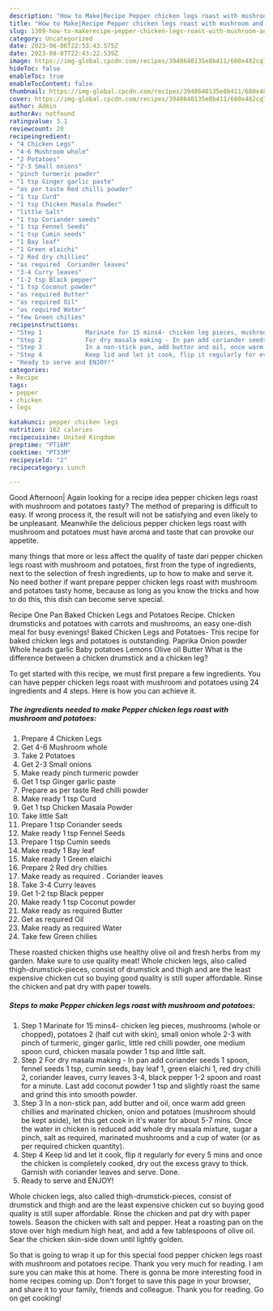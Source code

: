 ```yaml
---
description: "How to Make|Recipe Pepper chicken legs roast with mushroom and potatoes {That is Simple"
title: "How to Make|Recipe Pepper chicken legs roast with mushroom and potatoes {That is Simple"
slug: 1309-how-to-makerecipe-pepper-chicken-legs-roast-with-mushroom-and-potatoes-that-is-simple
category: Uncategorized
date: 2023-06-06T22:53:43.575Z
date: 2023-08-07T22:43:22.539Z
image: https://img-global.cpcdn.com/recipes/3948640135e8b411/680x482cq70/pepper-chicken-legs-roast-with-mushroom-and-potatoes-recipe-main-photo.jpg
hideToc: false
enableToc: true
enableTocContent: false
thumbnail: https://img-global.cpcdn.com/recipes/3948640135e8b411/680x482cq70/pepper-chicken-legs-roast-with-mushroom-and-potatoes-recipe-main-photo.jpg
cover: https://img-global.cpcdn.com/recipes/3948640135e8b411/680x482cq70/pepper-chicken-legs-roast-with-mushroom-and-potatoes-recipe-main-photo.jpg
author: Admin
authorAv: notfound
ratingvalue: 3.1
reviewcount: 20
recipeingredient:
- "4 Chicken Legs"
- "4-6 Mushroom whole"
- "2 Potatoes"
- "2-3 Small onions"
- "pinch turmeric powder"
- "1 tsp Ginger garlic paste"
- "as per taste Red chilli powder"
- "1 tsp Curd"
- "1 tsp Chicken Masala Powder"
- "little Salt"
- "1 tsp Coriander seeds"
- "1 tsp Fennel Seeds"
- "1 tsp Cumin seeds"
- "1 Bay leaf"
- "1 Green elaichi"
- "2 Red dry chillies"
- "as required  Coriander leaves"
- "3-4 Curry leaves"
- "1-2 tsp Black pepper"
- "1 tsp Coconut powder"
- "as required Butter"
- "as required Oil"
- "as required Water"
- "few Green chilies"
recipeinstructions:
- "Step 1            Marinate for 15 mins4- chicken leg pieces, mushrooms (whole or chopped), potatoes 2 (half cut with skin), small onion whole 2-3 with pinch of turmeric, ginger garlic, little red chilli powder, one medium spoon curd, chicken masala powder 1 tsp and little salt."
- "Step 2            For dry masala making - In pan add coriander seeds 1 spoon, fennel seeds 1 tsp, cumin seeds, bay leaf 1, green elaichi 1, red dry chilli 2, coriander leaves, curry leaves 3-4, black pepper 1-2 spoon and roast for a minute. Last add coconut powder 1 tsp and slightly roast the same and grind this into smooth powder."
- "Step 3            In a non-stick pan, add butter and oil, once warm add green chillies and marinated chicken, onion and potatoes (mushroom should be kept aside), let this get cook in it&#39;s water for about 5-7 mins. Once the water in chicken is reduced add whole dry masala mixture, sugar a pinch, salt as required, marinated mushrooms and a cup of water (or as per required chicken quantity)."
- "Step 4            Keep lid and let it cook, flip it regularly for every 5 mins and once the chicken is completely cooked, dry out the excess gravy to thick. Garnish with coriander leaves and serve. Done."
- "Ready to serve and ENJOY!"
categories:
- Recipe
tags:
- pepper
- chicken
- legs

katakunci: pepper chicken legs 
nutrition: 162 calories
recipecuisine: United Kingdom
preptime: "PT16M"
cooktime: "PT33M"
recipeyield: "2"
recipecategory: Lunch

---
```



Good Afternoon| Again looking for a recipe idea pepper chicken legs roast with mushroom and potatoes tasty? The method of preparing is difficult to easy. If wrong process it, the result will not be satisfying and even likely to be unpleasant. Meanwhile the delicious pepper chicken legs roast with mushroom and potatoes must have aroma and taste that can provoke our appetite.






many things that more or less affect the quality of taste dari pepper chicken legs roast with mushroom and potatoes, first from the type of ingredients, next to the selection of fresh ingredients, up to how to make and serve it. No need bother if want prepare pepper chicken legs roast with mushroom and potatoes tasty home, because as long as you know the tricks and how to do this, this dish can become serve  special.


Recipe One Pan Baked Chicken Legs and Potatoes Recipe. Chicken drumsticks and potatoes with carrots and mushrooms, an easy one-dish meal for busy evenings! Baked Chicken Legs and Potatoes- This recipe for baked chicken legs and potatoes is outstanding. Paprika Onion powder Whole heads garlic Baby potatoes Lemons Olive oil Butter What is the difference between a chicken drumstick and a chicken leg?


To get started with this recipe, we must first prepare a few ingredients. You can have pepper chicken legs roast with mushroom and potatoes using 24 ingredients and 4 steps. Here is how you can achieve it.

<!--inarticleads1-->

##### The ingredients needed to make Pepper chicken legs roast with mushroom and potatoes:

1. Prepare 4 Chicken Legs
1. Get 4-6 Mushroom whole
1. Take 2 Potatoes
1. Get 2-3 Small onions
1. Make ready pinch turmeric powder
1. Get 1 tsp Ginger garlic paste
1. Prepare as per taste Red chilli powder
1. Make ready 1 tsp Curd
1. Get 1 tsp Chicken Masala Powder
1. Take little Salt
1. Prepare 1 tsp Coriander seeds
1. Make ready 1 tsp Fennel Seeds
1. Prepare 1 tsp Cumin seeds
1. Make ready 1 Bay leaf
1. Make ready 1 Green elaichi
1. Prepare 2 Red dry chillies
1. Make ready as required . Coriander leaves
1. Take 3-4 Curry leaves
1. Get 1-2 tsp Black pepper
1. Make ready 1 tsp Coconut powder
1. Make ready as required Butter
1. Get as required Oil
1. Make ready as required Water
1. Take few Green chilies


These roasted chicken thighs use healthy olive oil and fresh herbs from my garden. Make sure to use quality meat! Whole chicken legs, also called thigh-drumstick-pieces, consist of drumstick and thigh and are the least expensive chicken cut so buying good quality is still super affordable. Rinse the chicken and pat dry with paper towels. 

<!--inarticleads2-->

##### Steps to make Pepper chicken legs roast with mushroom and potatoes:

1. Step 1            Marinate for 15 mins4- chicken leg pieces, mushrooms (whole or chopped), potatoes 2 (half cut with skin), small onion whole 2-3 with pinch of turmeric, ginger garlic, little red chilli powder, one medium spoon curd, chicken masala powder 1 tsp and little salt.
1. Step 2            For dry masala making - In pan add coriander seeds 1 spoon, fennel seeds 1 tsp, cumin seeds, bay leaf 1, green elaichi 1, red dry chilli 2, coriander leaves, curry leaves 3-4, black pepper 1-2 spoon and roast for a minute. Last add coconut powder 1 tsp and slightly roast the same and grind this into smooth powder.
1. Step 3            In a non-stick pan, add butter and oil, once warm add green chillies and marinated chicken, onion and potatoes (mushroom should be kept aside), let this get cook in it&#39;s water for about 5-7 mins. Once the water in chicken is reduced add whole dry masala mixture, sugar a pinch, salt as required, marinated mushrooms and a cup of water (or as per required chicken quantity).
1. Step 4            Keep lid and let it cook, flip it regularly for every 5 mins and once the chicken is completely cooked, dry out the excess gravy to thick. Garnish with coriander leaves and serve. Done.
1. Ready to serve and ENJOY!

Whole chicken legs, also called thigh-drumstick-pieces, consist of drumstick and thigh and are the least expensive chicken cut so buying good quality is still super affordable. Rinse the chicken and pat dry with paper towels. Season the chicken with salt and pepper. Heat a roasting pan on the stove over high medium high heat, and add a few tablespoons of olive oil. Sear the chicken skin-side down until lightly golden. 

So that is going to wrap it up for this special food pepper chicken legs roast with mushroom and potatoes recipe. Thank you very much for reading. I am sure you can make this at home. There is gonna be more interesting food in home recipes coming up. Don't forget to save this page in your browser, and share it to your family, friends and colleague. Thank you for reading. Go on get cooking!

